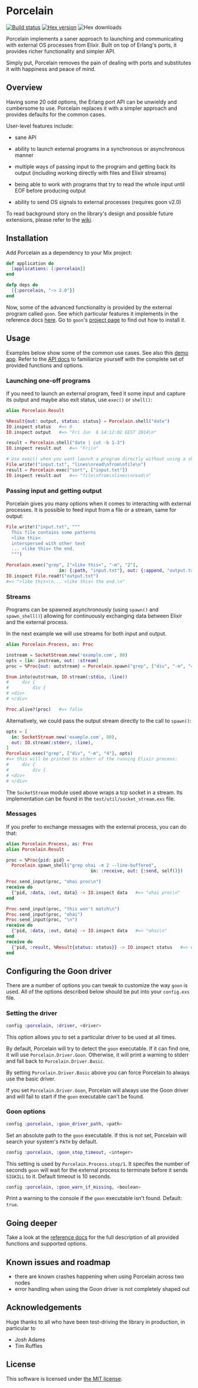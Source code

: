 Porcelain
=========

[![Build status](https://travis-ci.org/alco/porcelain.svg "Build status")](https://travis-ci.org/alco/porcelain)
[![Hex version](https://img.shields.io/hexpm/v/porcelain.svg "Hex version")](https://hex.pm/packages/porcelain)
![Hex downloads](https://img.shields.io/hexpm/dt/porcelain.svg "Hex downloads")

Porcelain implements a saner approach to launching and communicating with
external OS processes from Elixir. Built on top of Erlang's ports, it provides
richer functionality and simpler API.

Simply put, Porcelain removes the pain of dealing with ports and substitutes it
with happiness and peace of mind.


## Overview

Having some 20 odd options, the Erlang port API can be unwieldy and cumbersome
to use. Porcelain replaces it with a simpler approach and provides defaults for
the common cases.

User-level features include:

  * sane API

  * ability to launch external programs in a synchronous or asynchronous manner

  * multiple ways of passing input to the program and getting back its output
    (including working directly with files and Elixir streams)

  * being able to work with programs that try to read the whole input until EOF
    before producing output

  * ability to send OS signals to external processes (requires goon v2.0)

To read background story on the library's design and possible future
extensions, please refer to the [wiki][].

  [wiki]: https://github.com/alco/porcelain/wiki


## Installation

Add Porcelain as a dependency to your Mix project:

```elixir
def application do
  [applications: [:porcelain]]
end

defp deps do
  [{:porcelain, "~> 2.0"}]
end
```

Now, some of the advanced functionality is provided by the external program
called `goon`. See which particular features it implements in the reference
docs [here][goon_ref]. Go to `goon`'s [project page][goon] to find out how to
install it.

  [goon_ref]: http://hexdocs.pm/porcelain/Porcelain.Driver.Goon.html
  [goon]: https://github.com/alco/goon#goon


## Usage

Examples below show some of the common use cases. See also this [demo
app][exapp]. Refer to the [API docs][ref] to familiarize yourself with the
complete set of provided functions and options.


### Launching one-off programs

If you need to launch an external program, feed it some input and capture its
output and maybe also exit status, use `exec()` or `shell()`:

```elixir
alias Porcelain.Result

%Result{out: output, status: status} = Porcelain.shell("date")
IO.inspect status   #=> 0
IO.inspect output   #=> "Fri Jun  6 14:12:02 EEST 2014\n"

result = Porcelain.shell("date | cut -b 1-3")
IO.inspect result.out   #=> "Fri\n"

# Use exec() when you want launch a program directly without using a shell
File.write!("input.txt", "lines\nread\nfrom\nfile\n")
result = Porcelain.exec("sort", ["input.txt"])
IO.inspect result.out   #=> "file\nfrom\nlines\nread\n"
```


### Passing input and getting output

Porcelain gives you many options when it comes to interacting with external
processes. It is possible to feed input from a file or a stream, same for
output:

```elixir
File.write!("input.txt", """
  This file contains some patterns
  >like this<
  interspersed with other text
  ... >like this< the end.
  """)

Porcelain.exec("grep", [">like this<", "-m", "2"],
                    in: {:path, "input.txt"}, out: {:append, "output.txt"})
IO.inspect File.read!("output.txt")
#=> ">like this<\n... >like this< the end.\n"
```


### Streams

Programs can be spawned asynchronously (using `spawn()` and `spawn_shell()`)
allowing for continuously exchanging data between Elixir and the external
process.

In the next example we will use streams for both input and output.

```elixir
alias Porcelain.Process, as: Proc

instream = SocketStream.new('example.com', 80)
opts = [in: instream, out: :stream]
proc = %Proc{out: outstream} = Porcelain.spawn("grep", ["div", "-m", "4"], opts)

Enum.into(outstream, IO.stream(:stdio, :line))
#     div {
#         div {
# <div>
# </div>

Proc.alive?(proc)   #=> false
```

Alternatively, we could pass the output stream directly to the call to
`spawn()`:

```elixir
opts = [
  in: SocketStream.new('example.com', 80),
  out: IO.stream(:stderr, :line),
]
Porcelain.exec("grep", ["div", "-m", "4"], opts)
#=> this will be printed to stderr of the running Elixir process:
#     div {
#         div {
# <div>
# </div>
```

The `SocketStream` module used above wraps a tcp socket in a stream. Its
implementation can be found in the `test/util/socket_stream.exs` file.


### Messages

If you prefer to exchange messages with the external process, you can do that:

```elixir
alias Porcelain.Process, as: Proc
alias Porcelain.Result

proc = %Proc{pid: pid} =
  Porcelain.spawn_shell("grep ohai -m 2 --line-buffered",
                                in: :receive, out: {:send, self()})

Proc.send_input(proc, "ohai proc\n")
receive do
  {^pid, :data, :out, data} -> IO.inspect data   #=> "ohai proc\n"
end

Proc.send_input(proc, "this won't match\n")
Proc.send_input(proc, "ohai")
Proc.send_input(proc, "\n")
receive do
  {^pid, :data, :out, data} -> IO.inspect data   #=> "ohai\n"
end
receive do
  {^pid, :result, %Result{status: status}} -> IO.inspect status   #=> 0
end
```


## Configuring the Goon driver

There are a number of options you can tweak to customize the way `goon` is
used. All of the options described below should be put into your `config.exs`
file.


### Setting the driver

```elixir
config :porcelain, :driver, <driver>
```

This option allows you to set a particular driver to be used at all times.

By default, Porcelain will try to detect the `goon` executable. If it can find
one, it will use `Porcelain.Driver.Goon`. Otherwise, it will print a warning to
stderr and fall back to `Porcelain.Driver.Basic`.

By setting `Porcelain.Driver.Basic` above you can force Porcelain to always
use the basic driver.

If you set `Porcelain.Driver.Goon`, Porcelain will always use the Goon driver
and will fail to start if the `goon` executable can't be found.


### Goon options

```elixir
config :porcelain, :goon_driver_path, <path>
```

Set an absolute path to the `goon` executable. If this is not set, Porcelain
will search your system's `PATH` by default.

```elixir
config :porcelain, :goon_stop_timeout, <integer>
```

This setting is used by `Porcelain.Process.stop/1`. It specifes the number of seconds `goon` will
wait for the external process to terminate before it sends `SIGKILL` to it. Default timeout is 10
seconds.

```elixir
config :porcelain, :goon_warn_if_missing, <boolean>
```

Print a warning to the console if the `goon` executable isn't found. Default: `true`.


## Going deeper

Take a look at the [reference docs][ref] for the full description of all
provided functions and supported options.

  [exapp]: https://github.com/alco/porcelain_example
  [ref]: http://hexdocs.pm/porcelain/api-reference.html


## Known issues and roadmap

  * there are known crashes happening when using Porcelain across two nodes
  * error handling when using the Goon driver is not completely shaped out


## Acknowledgements

Huge thanks to all who have been test-driving the library in production, in
particular to

  * Josh Adams
  * Tim Ruffles


## License

This software is licensed under [the MIT license](LICENSE).
